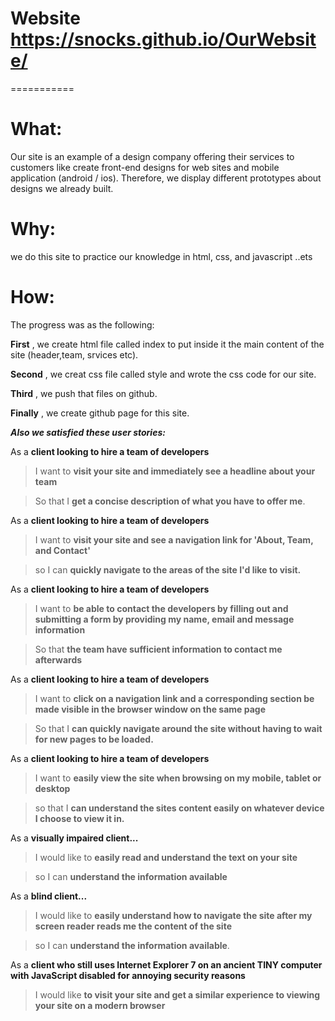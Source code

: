 # Website https://snocks.github.io/OurWebsite/

===========

# What:
Our site is an example of a design company offering their services to customers like
create front-end designs for
web sites and mobile application (android / ios).
Therefore, we display different prototypes about designs we already built.

# Why:
we do this site to practice our knowledge in html,
 css, and javascript ..ets

# How:
The progress was  as the following:

**First** , we create html file called index to put
inside it the main content of the site (header,team, srvices etc).


**Second** , we creat css file called style and wrote
the css code for our site.

**Third** , we push that files on github.

**Finally** , we create github page for this site.


  **_Also we satisfied these user stories:_**

As a **client looking to hire a team of developers**
> I want to **visit your site and immediately see a headline about your team**

> So that I **get a concise description of what you have to offer me**.

As a **client looking to hire a team of developers**
> I want to **visit your site and see a navigation link for 'About, Team, and Contact'**

> so I can **quickly navigate to the areas of the site I'd like to visit.**

As a **client looking to hire a team of developers**
> I want to **be able to contact the developers by filling out and submitting a form by providing my name, email and message information**

> So that **the team have sufficient information to contact me afterwards**

As a **client looking to hire a team of developers**
> I want to **click on a navigation link and a corresponding section be made visible in the browser window on the same page**

> So that I **can quickly navigate around the site without having to wait for new pages to be loaded.**

As a **client looking to hire a team of developers**
> I want to **easily view the site when browsing on my mobile, tablet or desktop**

> so that I **can understand the sites content easily on whatever device I choose to view it in.**

As a **visually impaired client...**

> I would like to **easily read and understand the text on your site**

> so I can **understand the information available**

As a **blind client...**
> I would like to **easily understand how to navigate the site after my screen reader reads me the content of the site**

> so I can **understand the information available**.

As a **client who still uses Internet Explorer 7 on an ancient TINY computer with JavaScript disabled for annoying security reasons**
>  I would like **to visit your site and get a similar experience to viewing your site on a modern browser**
